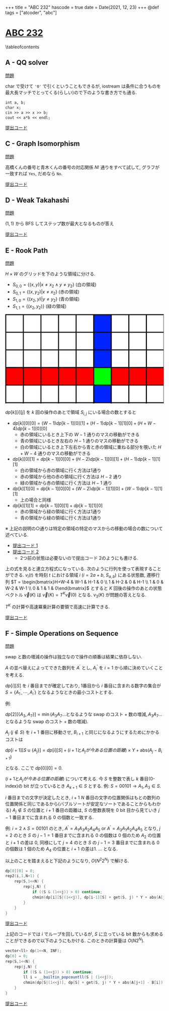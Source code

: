 +++
title = "ABC 232"
hascode = true
date = Date(2021, 12, 23)
+++
@def tags = ["atcoder", "abc"]

# [ABC 232](https://atcoder.jp/contests/abc232)

\tableofcontents

## A - QQ solver

[問題](https://atcoder.jp/contests/abc232/tasks/abc232_a)

char で受けて `'0'` で引くということもできるが, iostream は条件に合うものを最大長マッチでとってくる(らしい)ので下のような書き方でも通る.

```
int a, b;
char x;
cin >> a >> x >> b;
cout << a*b << endl;
```


[提出コード](https://atcoder.jp/contests/abc232/submissions/28053874)

## C - Graph Isomorphism
[問題](https://atcoder.jp/contests/abc232/tasks/abc232_c)

高橋くんの番号と青木くんの番号の対応関係 $N!$ 通りをすべて試して, グラフが一致すれば `Yes`, だめなら `No`.

[提出コード](https://atcoder.jp/contests/abc232/submissions/28005643)

## D - Weak Takahashi

[問題](https://atcoder.jp/contests/abc232/tasks/abc232_d)

$(1, 1)$ から BFS してステップ数が最大となるものが答え

[提出コード](https://atcoder.jp/contests/abc232/submissions/27995668)


## E - Rook Path

[問題](https://atcoder.jp/contests/abc232/tasks/abc232_e)

$H \times W$ のグリッドを下のような領域に分ける.

- $S_{0,0} = \{(x, y) | x \neq x_2 \wedge y \neq y_2 \}$ (白の領域)
- $S_{0,1} = \{(x, y_2) | x \neq x_2\}$ (赤の領域)
- $S_{1,0} = \{(x_2, y) | y \neq y_2\}$ (青の領域)
- $S_{1,1} = \{(x_2, y_2)\}$ (緑の領域)

![e_grid.png](/assets/atcoder/abc/232/e_grid.png)

$dp[k][i][j]$ を $k$ 回の操作のあとで領域 $S_{i,j}$ にいる場合の数とすると

- $dp[k][0][0] = (W-1)dp[k-1][0][1] + (H-1)dp[k-1][1][0] + (H + W -4)dp[k-1][0][0]$
  - 赤の領域にいるとき上下の $W-1$ 通りのマスの移動ができる
  - 青の領域にいるとき左右の $H-1$ 通りのマスの移動ができる
  - 白の領域にいるとき上下左右から青と赤の領域に重ねる部分を覗いた $H+W-4$ 通りのマスの移動ができる
- $dp[k][0][1] = dp[k-1][0][0] + (H-2)dp[k-1][0][1] + (H-1)dp[k-1][1][1]$
  - 白の領域から赤の領域に行く方法は1通り
  - 赤の領域から他の赤の領域に行く方法は $H-2$ 通り
  - 緑の領域から赤の領域に行く方法は $H-1$ 通り
- $dp[k][1][0] = dp[k-1][0][0] + (W-2)dp[k-1][1][0] + (W-1)dp[k-1][1][1]$
  - 上の場合と同様
- $dp[k][1][1] = dp[k-1][0][1] + dp[k-1][1][0]$
  - 赤の領域から緑の領域に行く方法は1通り
  - 青の領域から緑の領域に行く方法は1通り

※ 上記の説明の○通りは特定の領域の特定のマスからの移動の場合の数について述べている.

- [提出コード 1](https://atcoder.jp/contests/abc232/submissions/28068822)
- [提出コード 2](https://atcoder.jp/contests/abc232/submissions/28025623)
  - 2つ前の状態は必要ないので提出コード 2のようにも書ける.


上の式を見ると連立方程式になっている. 次のように行列を使って表現することができる.
$v_i(t)$ を時刻 $t$ における領域 $i$ ($i = 2a+b$, $S_{a,b}$) にある状態数,
遷移行列 $T = \begin{bmatrix}H+W-4 & W-1 & H-1 & 0 \\ 1 & H-2 & 0 & H-1 \\ 1 & 0 & W-2 & W-1 \\ 0 & 1 & 1 & 0\end{bmatrix}$ とすると $K$ 回後の操作のあとの状態ベクトル $\vec{v}(K)$ は
$\vec{v}(K) = T^K \vec{v}(0)$ となる.
$v_3(K)$ が問題の答えとなる.

$T^K$ の計算や高速冪乗計算の要領で高速に計算できる.

[提出コード](https://atcoder.jp/contests/abc232/submissions/28081036)



## F - Simple Operations on Sequence

[問題](https://atcoder.jp/contests/abc232/tasks/abc232_f)

swap と数の増減の操作は独立なので操作の順番は結果に依存しない.

$A$ の並べ替えによってできた数列を $A^\prime$ とし, $A^\prime_i$ を $i = 1$ から順に決めていくことを考える.

$dp[i][S]$ を $i$ 番目までが確定しており, 1番目から $i$ 番目に含まれる数字の集合が $S = \{A^\prime_1, \cdots, A^\prime_i\}$ となるようなときの最小コストとする.

例:

$dp[2][\{A_3, A_7\}] = \min(A_3 A_7 ... \text{となるような swap のコスト} + \text{数の増減},  A_3 A_7 ... \text{となるような swap のコスト} + \text{数の増減})$.


$A_j$ $(j \notin S)$ を $i+1$ 番目に移動させ, $B_{i+1}$ と同じになるようにするためにかかるコストは

$dp[i+1][S \cup \{A_j\}] = dp[i][S] + (i+1 \text{と} A_j が今ある位置の距離) \times Y + \mathrm{abs}(A_j - B_{i+1})$

となる. ここで $dp[0][0] = 0$.

$(i+1 \text{と} A_j が今ある位置の距離)$ について考える.
今 $S$ を整数で表し $k$ 番目(0-index)の bit が立っているとき $A_{k+1} \in S$ とする.
例: $S = 00101 \rightarrow A_{1}, A_{3} \in S$.

$i$ 番目までの文字が決定したとき, $i+1 ~ N$ 番目の文字の位置関係はもとの数列の位置関係と同じであるから(バブルソートが安定なソートであることからもわかる)
$A_j \notin S$ の位置と $i+1$ 番目の距離は, $S$ の整数表現を 0 bit 目から見ていき $j-1$ 番目までに含まれる 0 の個数と一致する.

例: $i = 2 \wedge S = 00101$ のとき, $A^\prime = A_1 A_3 A_2 A_4 A_5$ or $A^\prime = A_3 A_1 A_2 A_4 A_5$
となり, $j = 2$ のとき $S$ の $j - 1 = 1$ 番目までに含まれる 0 の個数は 0 個のため $A_2$ の位置と $i+1$ の差は 0,
同様にして $j = 4$ のとき $S$ の $j - 1 = 3$ 番目までに含まれる 0 の個数は 1 個のため $A_4$ の位置と $i+1$ の差は1. ... となる.


以上のことを踏まえると下記のようになり, $O(N^2 2^N)$ で解ける.
```cpp
dp[0][0] = 0;
rep2(i,1,N+1) {
    rep(S,1<<N) {
        rep(j,N) {
            if ((S & (1<<j)) > 0) continue;
            chmin(dp[i][S|(1<<j)], dp[i-1][S] + get(S, j) * Y + abs(A[j+1] - B[i]) * X);
        }
    }
}
```

[提出コード](https://atcoder.jp/contests/abc232/submissions/28053673)

上記のコードでは $i$ でループを回しているが, $S$ に立っている bit 数からも求めることができるので以下のようにもかける. このときの計算量は $O(N2^N)$.
```cpp
vector<ll> dp(1<<N, INF);
dp[0] = 0;
rep(S,1<<N) {
    rep(j,N) {
        if ((S & (1<<j)) > 0) continue;
        ll i = __builtin_popcountll(S | (1<<j));
        chmin(dp[S|(1<<j)], dp[S] + get(S, j) * Y + abs(A[j+1] - B[i]) * X);
    }
}
```

[提出コード](https://atcoder.jp/contests/abc232/submissions/28066498)
